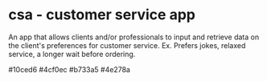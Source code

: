 # csa - customer service app
An app that allows clients and/or professionals to input and retrieve data on the client's preferences for customer service. Ex. Prefers jokes, relaxed service, a longer wait before ordering.  

#10ced6
#4cf0ec
#b733a5
#4e278a